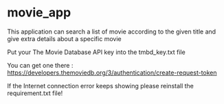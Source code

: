 # movie_app

This application can search a list of movie according to the given title and give extra details about a specific movie

Put your The Movie Database API key into the tmbd_key.txt file 

You can get one there : https://developers.themoviedb.org/3/authentication/create-request-token

If the Internet connection error keeps showing please reinstall the requirement.txt file!
